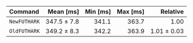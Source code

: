 | Command | Mean [ms] | Min [ms] | Max [ms] | Relative |
|:---|---:|---:|---:|---:|
| `NewFUTHARK` | 347.5 ± 7.8 | 341.1 | 363.7 | 1.00 |
| `OldFUTHARK` | 349.2 ± 8.3 | 342.2 | 363.9 | 1.01 ± 0.03 |
